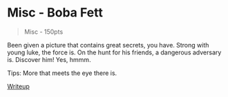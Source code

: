 # Misc - Boba Fett
> Misc - 150pts

Been given a picture that contains great secrets, you have. Strong with young luke, the force is. On the hunt for his friends, a dangerous adversary is. Discover him! Yes, hmmm.



Tips:
More that meets the eye there is.


[Writeup](./writeup)